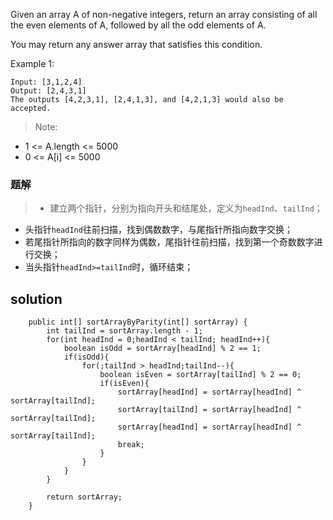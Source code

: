 Given an array A of non-negative integers, return an array consisting of all the even elements of A, followed by all the odd elements of A.

You may return any answer array that satisfies this condition.


Example 1:

```
Input: [3,1,2,4]
Output: [2,4,3,1]
The outputs [4,2,3,1], [2,4,1,3], and [4,2,1,3] would also be accepted.
```

>Note:
+ 1 <= A.length <= 5000
+ 0 <= A[i] <= 5000


### 题解

>+ 建立两个指针，分别为指向开头和结尾处，定义为`headInd`、`tailInd`；
+ 头指针`headInd`往前扫描，找到偶数数字，与尾指针所指向数字交换；
+ 若尾指针所指向的数字同样为偶数，尾指针往前扫描，找到第一个奇数数字进行交换；
+ 当头指针`headInd>=tailInd`时，循环结束；

## solution

```
    public int[] sortArrayByParity(int[] sortArray) {
        int tailInd = sortArray.length - 1;
        for(int headInd = 0;headInd < tailInd; headInd++){
            boolean isOdd = sortArray[headInd] % 2 == 1;
            if(isOdd){
                for(;tailInd > headInd;tailInd--){
                    boolean isEven = sortArray[tailInd] % 2 == 0;
                    if(isEven){
                        sortArray[headInd] = sortArray[headInd] ^ sortArray[tailInd];
                        sortArray[tailInd] = sortArray[headInd] ^ sortArray[tailInd];
                        sortArray[headInd] = sortArray[headInd] ^ sortArray[tailInd];
                        break;
                    }
                }
            }
        }
        
        return sortArray;
    }
```